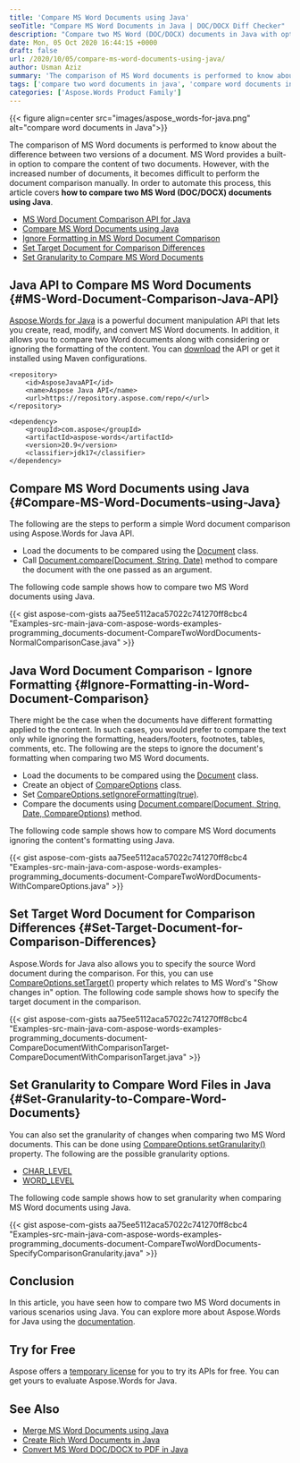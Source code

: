 ```yaml
---
title: 'Compare MS Word Documents using Java'
seoTitle: "Compare MS Word Documents in Java | DOC/DOCX Diff Checker"
description: "Compare two MS Word (DOC/DOCX) documents in Java with options of ignoring formatting, setting granularity, and specifying target document to view changes."
date: Mon, 05 Oct 2020 16:44:15 +0000
draft: false
url: /2020/10/05/compare-ms-word-documents-using-java/
author: Usman Aziz
summary: 'The comparison of MS Word documents is performed to know about the difference between two versions of a document. MS Word provides a built-in option to compare the content of two documents. However, with the increased number of documents, it becomes difficult to perform the document comparison manually. In order to automate this process, this article covers how to compare two MS Word (DOC/DOCX) documents using Java.'
tags: ['compare two word documents in java', 'compare word documents in java', 'diff checker for word documents in java']
categories: ['Aspose.Words Product Family']
---
```




{{< figure align=center src="images/aspose_words-for-java.png" alt="compare word documents in Java">}}


The comparison of MS Word documents is performed to know about the difference between two versions of a document. MS Word provides a built-in option to compare the content of two documents. However, with the increased number of documents, it becomes difficult to perform the document comparison manually. In order to automate this process, this article covers **how to compare two MS Word (DOC/DOCX) documents using Java**.

*   [MS Word Document Comparison API for Java][1]
*   [Compare MS Word Documents using Java][2]
*   [Ignore Formatting in MS Word Document Comparison][3]
*   [Set Target Document for Comparison Differences][4]
*   [Set Granularity to Compare MS Word Documents][5]

## Java API to Compare MS Word Documents {#MS-Word-Document-Comparison-Java-API}

[Aspose.Words for Java][6] is a powerful document manipulation API that lets you create, read, modify, and convert MS Word documents. In addition, it allows you to compare two Word documents along with considering or ignoring the formatting of the content. You can [download][7] the API or get it installed using Maven configurations.

```
<repository>
    <id>AsposeJavaAPI</id>
    <name>Aspose Java API</name>
    <url>https://repository.aspose.com/repo/</url>
</repository>
```
```
<dependency>
    <groupId>com.aspose</groupId>
    <artifactId>aspose-words</artifactId>
    <version>20.9</version>
    <classifier>jdk17</classifier>
</dependency>
```

## Compare MS Word Documents using Java {#Compare-MS-Word-Documents-using-Java}

The following are the steps to perform a simple Word document comparison using Aspose.Words for Java API.

*   Load the documents to be compared using the [Document][8] class.
*   Call [Document.compare(Document, String, Date)][9] method to compare the document with the one passed as an argument.

The following code sample shows how to compare two MS Word documents using Java.

{{< gist aspose-com-gists aa75ee5112aca57022c741270ff8cbc4 "Examples-src-main-java-com-aspose-words-examples-programming_documents-document-CompareTwoWordDocuments-NormalComparisonCase.java" >}}

## Java Word Document Comparison - Ignore Formatting {#Ignore-Formatting-in-Word-Document-Comparison}

There might be the case when the documents have different formatting applied to the content. In such cases, you would prefer to compare the text only while ignoring the formatting, headers/footers, footnotes, tables, comments, etc. The following are the steps to ignore the document's formatting when comparing two MS Word documents.

*   Load the documents to be compared using the [Document][10] class.
*   Create an object of [CompareOptions][11] class.
*   Set [CompareOptions.setIgnoreFormatting(true)][12].
*   Compare the documents using [Document.compare(Document, String, Date, CompareOptions)][13] method.

The following code sample shows how to compare MS Word documents ignoring the content's formatting using Java.

{{< gist aspose-com-gists aa75ee5112aca57022c741270ff8cbc4 "Examples-src-main-java-com-aspose-words-examples-programming_documents-document-CompareTwoWordDocuments-WithCompareOptions.java" >}}

## Set Target Word Document for Comparison Differences {#Set-Target-Document-for-Comparison-Differences}

Aspose.Words for Java also allows you to specify the source Word document during the comparison. For this, you can use [CompareOptions.setTarget()][14] property which relates to MS Word's "Show changes in" option. The following code sample shows how to specify the target document in the comparison.

{{< gist aspose-com-gists aa75ee5112aca57022c741270ff8cbc4 "Examples-src-main-java-com-aspose-words-examples-programming_documents-document-CompareDocumentWithComparisonTarget-CompareDocumentWithComparisonTarget.java" >}}

## Set Granularity to Compare Word Files in Java {#Set-Granularity-to-Compare-Word-Documents}

You can also set the granularity of changes when comparing two MS Word documents. This can be done using [CompareOptions.setGranularity()][15] property. The following are the possible granularity options.

*   [CHAR\_LEVEL][16]
*   [WORD\_LEVEL][17]

The following code sample shows how to set granularity when comparing MS Word documents using Java.

{{< gist aspose-com-gists aa75ee5112aca57022c741270ff8cbc4 "Examples-src-main-java-com-aspose-words-examples-programming_documents-document-CompareTwoWordDocuments-SpecifyComparisonGranularity.java" >}}

## Conclusion

In this article, you have seen how to compare two MS Word documents in various scenarios using Java. You can explore more about Aspose.Words for Java using the [documentation][18].

## Try for Free

Aspose offers a [temporary license][19] for you to try its APIs for free. You can get yours to evaluate Aspose.Words for Java.

## See Also

*   [Merge MS Word Documents using Java][20]
*   [Create Rich Word Documents in Java][21]
*   [Convert MS Word DOC/DOCX to PDF in Java][22]




[1]: #MS-Word-Document-Comparison-Java-API
[2]: #Compare-MS-Word-Documents-using-Java
[3]: #Ignore-Formatting-in-Word-Document-Comparison
[4]: #Set-Target-Document-for-Comparison-Differences
[5]: #Set-Granularity-to-Compare-Word-Documents
[6]: https://products.aspose.com/words/java
[7]: https://downloads.aspose.com/words/java
[8]: https://apireference.aspose.com/words/java/com.aspose.words/Document
[9]: https://apireference.aspose.com/words/java/com.aspose.words/document#compare(com.aspose.words.Document,java.lang.String,java.util.Date)
[10]: https://apireference.aspose.com/words/java/com.aspose.words/Document
[11]: https://apireference.aspose.com/words/java/com.aspose.words/CompareOptions
[12]: https://apireference.aspose.com/words/java/com.aspose.words/compareoptions#IgnoreFormatting
[13]: https://apireference.aspose.com/words/java/com.aspose.words/document#compare(com.aspose.words.Document,java.lang.String,java.util.Date)
[14]: https://apireference.aspose.com/words/java/com.aspose.words/compareoptions#Target
[15]: https://apireference.aspose.com/words/java/com.aspose.words/compareoptions#Granularity
[16]: https://apireference.aspose.com/words/java/com.aspose.words/granularity#CHAR_LEVEL
[17]: https://apireference.aspose.com/words/java/com.aspose.words/granularity#WORD_LEVEL
[18]: https://docs.aspose.com/words/java/getting-started/
[19]: https://purchase.aspose.com/temporary-license
[20]: https://blog.aspose.com/2020/09/10/merge-ms-word-documents-using-java/
[21]: https://blog.aspose.com/2020/03/11/create-rich-word-documents-programmatically-in-java-using-java-word-api/
[22]: https://blog.aspose.com/2020/02/20/convert-word-doc-docx-to-pdf-in-java-programmatically/





